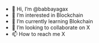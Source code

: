 - 👋 Hi, I’m @babbayagax
- 👀 I’m interested in Blockchain
- 🌱 I’m currently learning Blokchain
- 💞️ I’m looking to collaborate on X
- 📫 How to reach me X

<!---
babbayagax/babbayagax is a ✨ special ✨ repository because its `README.md` (this file) appears on your GitHub profile.
You can click the Preview link to take a look at your changes.
--->
